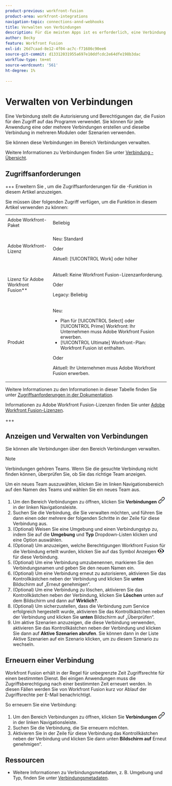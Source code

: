 ```yaml
---
product-previous: workfront-fusion
product-area: workfront-integrations
navigation-topic: connections-annd-webhooks
title: Verwalten von Verbindungen
description: Für die meisten Apps ist es erforderlich, eine Verbindung zu erstellen, über die Adobe Workfront Fusion mit dem angegebenen Drittanbieterdienst entsprechend den Einstellungen des jeweiligen Szenarios kommunizieren kann.
author: Becky
feature: Workfront Fusion
exl-id: 26d7caad-8e12-4f04-ac7c-f71686c90ee6
source-git-commit: d13312031955a697e10ddfcdc2e64dfe198b3dac
workflow-type: tm+mt
source-wordcount: '561'
ht-degree: 1%

---
```


# Verwalten von Verbindungen

Eine Verbindung stellt die Autorisierung und Berechtigungen dar, die Fusion für den Zugriff auf das Programm verwendet. Sie können für jede Anwendung eine oder mehrere Verbindungen erstellen und dieselbe Verbindung in mehreren Modulen oder Szenarien verwenden.

Sie können diese Verbindungen im Bereich Verbindungen verwalten.

Weitere Informationen zu Verbindungen finden Sie unter [Verbindung - Übersicht](/help/workfront-fusion/get-started-with-fusion/understand-fusion/connection-overview.md).

## Zugriffsanforderungen

+++ Erweitern Sie , um die Zugriffsanforderungen für die -Funktion in diesem Artikel anzuzeigen.

Sie müssen über folgenden Zugriff verfügen, um die Funktion in diesem Artikel verwenden zu können:

<table style="table-layout:auto">
 <col> 
 <col> 
 <tbody> 
  <tr> 
   <td role="rowheader">Adobe Workfront-Paket</td> 
   <td> <p>Beliebig</p> </td> 
  </tr> 
  <tr data-mc-conditions=""> 
   <td role="rowheader">Adobe Workfront-Lizenz</td> 
   <td> <p>Neu: Standard</p><p>Oder</p><p>Aktuell: [!UICONTROL Work] oder höher</p> </td> 
  </tr> 
  <tr> 
   <td role="rowheader">Lizenz für Adobe Workfront Fusion**</td> 
   <td>
   <p>Aktuell: Keine Workfront Fusion-Lizenzanforderung.</p>
   <p>Oder</p>
   <p>Legacy: Beliebig </p>
   </td> 
  </tr> 
  <tr> 
   <td role="rowheader">Produkt</td> 
   <td>
   <p>Neu:</p> <ul><li>Plan für [!UICONTROL Select] oder [!UICONTROL Prime] Workfront: Ihr Unternehmen muss Adobe Workfront Fusion erwerben.</li><li>[!UICONTROL Ultimate] Workfront-Plan: Workfront Fusion ist enthalten.</li></ul>
   <p>Oder</p>
   <p>Aktuell: Ihr Unternehmen muss Adobe Workfront Fusion erwerben.</p>
   </td> 
  </tr>
 </tbody> 
</table>

Weitere Informationen zu den Informationen in dieser Tabelle finden Sie unter [Zugriffsanforderungen in der Dokumentation](/help/workfront-fusion/references/licenses-and-roles/access-level-requirements-in-documentation.md).

Informationen zu Adobe Workfront Fusion-Lizenzen finden Sie unter [Adobe Workfront Fusion-Lizenzen](/help/workfront-fusion/set-up-and-manage-workfront-fusion/licensing-operations-overview/license-automation-vs-integration.md).

+++

## Anzeigen und Verwalten von Verbindungen

Sie können alle Verbindungen über den Bereich Verbindungen verwalten.

>[!NOTE]
>
>Verbindungen gehören Teams. Wenn Sie die gesuchte Verbindung nicht finden können, überprüfen Sie, ob Sie das richtige Team anzeigen.
>
>Um ein neues Team auszuwählen, klicken Sie im linken Navigationsbereich auf den Namen des Teams und wählen Sie ein neues Team aus.

1. Um den Bereich Verbindungen zu öffnen, klicken Sie **Verbindungen** ![Verbindungssymbol](assets/connections-icon.png) in der linken Navigationsleiste.
1. Suchen Sie die Verbindung, die Sie verwalten möchten, und führen Sie dann einen oder mehrere der folgenden Schritte in der Zeile für diese Verbindung aus.
1. (Optional) Weisen Sie eine Umgebung und einen Verbindungstyp zu, indem Sie auf die **Umgebung** und **Typ** Dropdown-Listen klicken und eine Option auswählen.
1. (Optional) Um anzuzeigen, welche Berechtigungen Workfront Fusion für die Verbindung erteilt wurden, klicken Sie auf das Symbol Anzeigen ![Verbindungsberechtigungen anzeigen](assets/view-connection-permissions.png) für diese Verbindung.
1. (Optional) Um eine Verbindung umzubenennen, markieren Sie den Verbindungsnamen und geben Sie den neuen Namen ein.
1. (Optional) Um eine Verbindung erneut zu autorisieren, aktivieren Sie das Kontrollkästchen neben der Verbindung und klicken Sie **unten** Bildschirm auf „Erneut genehmigen“.
1. (Optional) Um eine Verbindung zu löschen, aktivieren Sie das Kontrollkästchen neben der Verbindung, klicken Sie **Löschen** unten auf dem Bildschirm und dann auf **Wirklich?**.
1. (Optional) Um sicherzustellen, dass die Verbindung zum Service erfolgreich hergestellt wurde, aktivieren Sie das Kontrollkästchen neben der Verbindung und klicken Sie **unten** Bildschirm auf „Überprüfen“.
1. Um aktive Szenarien anzuzeigen, die diese Verbindung verwenden, aktivieren Sie das Kontrollkästchen neben der Verbindung und klicken Sie dann auf **Aktive Szenarien abrufen**. Sie können dann in der Liste Aktive Szenarien auf ein Szenario klicken, um zu diesem Szenario zu wechseln.

## Erneuern einer Verbindung

Workfront Fusion erhält in der Regel für unbegrenzte Zeit Zugriffsrechte für einen bestimmten Dienst. Bei einigen Anwendungen muss die Zugriffsberechtigung nach einer bestimmten Zeit erneuert werden. In diesen Fällen werden Sie von Workfront Fusion kurz vor Ablauf der Zugriffsrechte per E-Mail benachrichtigt.

So erneuern Sie eine Verbindung:

1. Um den Bereich Verbindungen zu öffnen, klicken Sie **Verbindungen** ![Verbindungssymbol](assets/connections-icon.png) in der linken Navigationsleiste.
1. Suchen Sie die Verbindung, die Sie erneuern möchten.
1. Aktivieren Sie in der Zeile für diese Verbindung das Kontrollkästchen neben der Verbindung und klicken Sie dann unten **Bildschirm auf** Erneut genehmigen“.

## Ressourcen

* Weitere Informationen zu Verbindungsmetadaten, z. B. Umgebung und Typ, finden Sie unter [Verbindungsmetadaten](/help/workfront-fusion/references/connections/connection-metadata.md).
